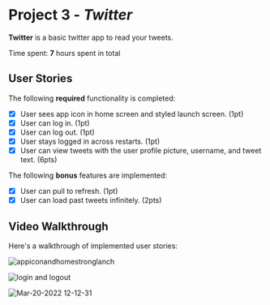 # Project 3 - *Twitter*

**Twitter** is a basic twitter app to read your tweets.

Time spent: **7** hours spent in total

## User Stories

The following **required** functionality is completed:

- [X] User sees app icon in home screen and styled launch screen. (1pt)
- [X] User can log in. (1pt)
- [X] User can log out. (1pt)
- [X] User stays logged in across restarts. (1pt)
- [X] User can view tweets with the user profile picture, username, and tweet text. (6pts)

The following **bonus** features are implemented:

- [X] User can pull to refresh. (1pt)
- [X] User can load past tweets infinitely. (2pts)

## Video Walkthrough

Here's a walkthrough of implemented user stories:

![appiconandhomestronglanch](https://user-images.githubusercontent.com/83483386/159171634-ced7051f-74f1-4482-a82c-284988cb92db.gif)

![login and logout](https://user-images.githubusercontent.com/83483386/159171639-61968ef1-1bcc-4cd6-9f3b-1f03fe7d5371.gif)

![Mar-20-2022 12-12-31](https://user-images.githubusercontent.com/83483386/159171724-d5fb335c-15dd-4b1a-8cda-95c7af9f075d.gif)
